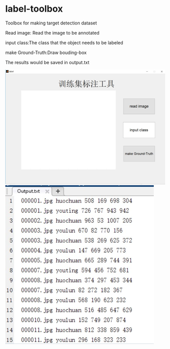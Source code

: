 # label-toolbox
Toolbox for making target detection dataset

Read image: Read the image to be annotated

input class:The class that the object needs to be labeled

make Ground-Truth:Draw bouding-box

The results would be saved in output.txt

![image](https://github.com/Johncheng1/label-toolbox/raw/master/Iamge/1.jpg)
![image](https://github.com/Johncheng1/label-toolbox/blob/master/Iamge/2.jpg)
